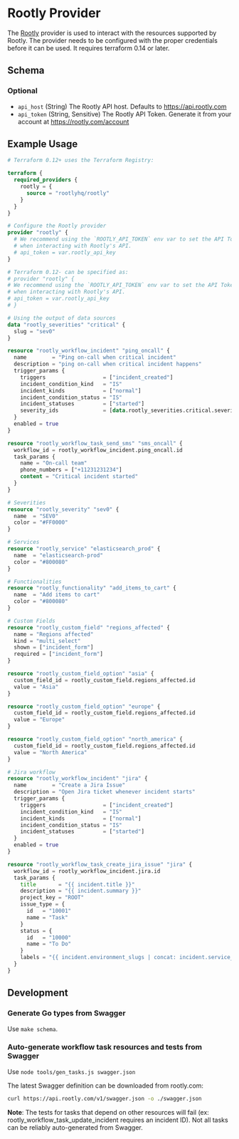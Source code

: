 # Rootly Provider

The [Rootly](https://rootly.com/) provider is used to interact with the resources supported by Rootly. The provider needs to be configured with the proper credentials before it can be used. It requires terraform 0.14 or later.

<!-- schema generated by tfplugindocs -->
## Schema

### Optional

- `api_host` (String) The Rootly API host. Defaults to https://api.rootly.com
- `api_token` (String, Sensitive) The Rootly API Token. Generate it from your account at https://rootly.com/account

## Example Usage

```terraform
# Terraform 0.12+ uses the Terraform Registry:

terraform {
  required_providers {
    rootly = {
      source = "rootlyhq/rootly"
    }
  }
}

# Configure the Rootly provider
provider "rootly" {
  # We recommend using the `ROOTLY_API_TOKEN` env var to set the API Token
  # when interacting with Rootly's API.
  # api_token = var.rootly_api_key
}

# Terraform 0.12- can be specified as:
# provider "rootly" {
# We recommend using the `ROOTLY_API_TOKEN` env var to set the API Token
# when interacting with Rootly's API.
# api_token = var.rootly_api_key
# }

# Using the output of data sources
data "rootly_severities" "critical" {
  slug = "sev0"
}

resource "rootly_workflow_incident" "ping_oncall" {
  name        = "Ping on-call when critical incident"
  description = "ping on-call when critical incident happens"
  trigger_params {
    triggers                  = ["incident_created"]
    incident_condition_kind   = "IS"
    incident_kinds            = ["normal"]
    incident_condition_status = "IS"
    incident_statuses         = ["started"]
    severity_ids              = [data.rootly_severities.critical.severities[0].id]
  }
  enabled = true
}

resource "rootly_workflow_task_send_sms" "sms_oncall" {
  workflow_id = rootly_workflow_incident.ping_oncall.id
  task_params {
    name = "On-call team"
    phone_numbers = ["+11231231234"]
    content = "Critical incident started"
  }
}

# Severities
resource "rootly_severity" "sev0" {
  name  = "SEV0"
  color = "#FF0000"
}

# Services
resource "rootly_service" "elasticsearch_prod" {
  name  = "elasticsearch-prod"
  color = "#800080"
}

# Functionalities
resource "rootly_functionality" "add_items_to_cart" {
  name  = "Add items to cart"
  color = "#800080"
}

# Custom Fields
resource "rootly_custom_field" "regions_affected" {
  name = "Regions affected"
  kind = "multi_select"
  shown = ["incident_form"]
  required = ["incident_form"]
}

resource "rootly_custom_field_option" "asia" {
  custom_field_id = rootly_custom_field.regions_affected.id
  value = "Asia"
}

resource "rootly_custom_field_option" "europe" {
  custom_field_id = rootly_custom_field.regions_affected.id
  value = "Europe"
}

resource "rootly_custom_field_option" "north_america" {
  custom_field_id = rootly_custom_field.regions_affected.id
  value = "North America"
}

# Jira workflow
resource "rootly_workflow_incident" "jira" {
  name        = "Create a Jira Issue"
  description = "Open Jira ticket whenever incident starts"
  trigger_params {
    triggers                  = ["incident_created"]
    incident_condition_kind   = "IS"
    incident_kinds            = ["normal"]
    incident_condition_status = "IS"
    incident_statuses         = ["started"]
  }
  enabled = true
}

resource "rootly_workflow_task_create_jira_issue" "jira" {
  workflow_id = rootly_workflow_incident.jira.id
  task_params {
    title       = "{{ incident.title }}"
    description = "{{ incident.summary }}"
    project_key = "ROOT"
    issue_type = {
      id   = "10001"
      name = "Task"
    }
    status = {
      id   = "10000"
      name = "To Do"
    }
    labels = "{{ incident.environment_slugs | concat: incident.service_slugs | concat: incident.functionality_slugs | concat: incident.group_slugs | join: \",\" }}"
  }
}
```

## Development

### Generate Go types from Swagger

Use `make schema`.

### Auto-generate workflow task resources and tests from Swagger

Use `node tools/gen_tasks.js swagger.json`

The latest Swagger definition can be downloaded from rootly.com:

```sh
curl https://api.rootly.com/v1/swagger.json -o ./swagger.json
```

**Note**: The tests for tasks that depend on other resources will fail (ex: rootly_workflow_task_update_incident requires an incident ID). Not all tasks can be reliably auto-generated from Swagger.
